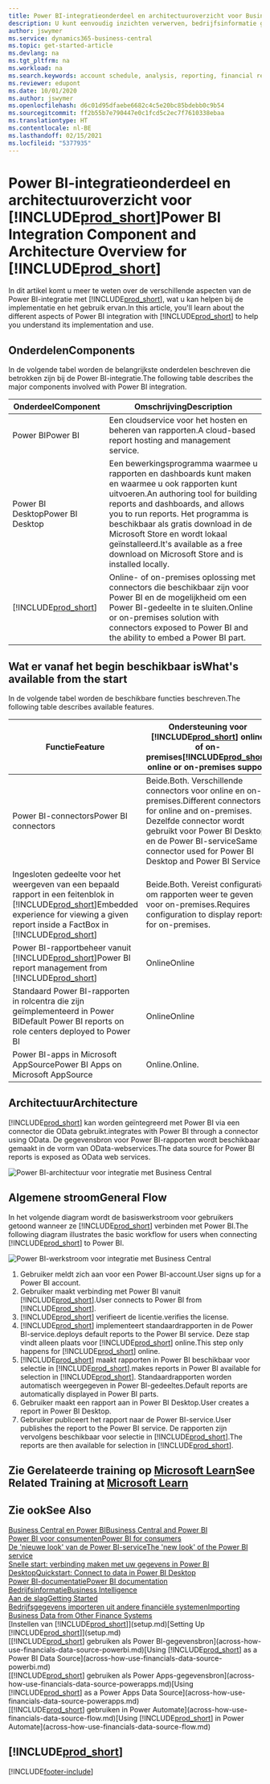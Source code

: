 ```yaml
---
title: Power BI-integratieonderdeel en architectuuroverzicht voor Business Central | Microsoft Docs
description: U kunt eenvoudig inzichten verwerven, bedrijfsinformatie genereren en KPI's vaststellen op basis van uw Business Central-gegevens met de Business Central-apps voor Power BI.
author: jswymer
ms.service: dynamics365-business-central
ms.topic: get-started-article
ms.devlang: na
ms.tgt_pltfrm: na
ms.workload: na
ms.search.keywords: account schedule, analysis, reporting, financial report, business intelligence, KPI
ms.reviewer: edupont
ms.date: 10/01/2020
ms.author: jswymer
ms.openlocfilehash: d6c01d95dfaebe6682c4c5e20bc85bdebb0c9b54
ms.sourcegitcommit: ff2b55b7e790447e0c1fcd5c2ec7f7610338ebaa
ms.translationtype: HT
ms.contentlocale: nl-BE
ms.lasthandoff: 02/15/2021
ms.locfileid: "5377935"
---
```

# <a name="power-bi-integration-component-and-architecture-overview-for-prod_short"></a><span data-ttu-id="63b14-103">Power BI-integratieonderdeel en architectuuroverzicht voor [!INCLUDE[prod_short](includes/prod_short.md)]</span><span class="sxs-lookup"><span data-stu-id="63b14-103">Power BI Integration Component and Architecture Overview for [!INCLUDE[prod_short](includes/prod_short.md)]</span></span>

<span data-ttu-id="63b14-104">In dit artikel komt u meer te weten over de verschillende aspecten van de Power BI-integratie met [!INCLUDE[prod_short](includes/prod_short.md)], wat u kan helpen bij de implementatie en het gebruik ervan.</span><span class="sxs-lookup"><span data-stu-id="63b14-104">In this article, you'll learn about the different aspects of Power BI integration with [!INCLUDE[prod_short](includes/prod_short.md)] to help you understand its implementation and use.</span></span>

## <a name="components"></a><span data-ttu-id="63b14-105">Onderdelen</span><span class="sxs-lookup"><span data-stu-id="63b14-105">Components</span></span>

<span data-ttu-id="63b14-106">In de volgende tabel worden de belangrijkste onderdelen beschreven die betrokken zijn bij de Power BI-integratie.</span><span class="sxs-lookup"><span data-stu-id="63b14-106">The following table describes the major components involved with Power BI integration.</span></span>

|<span data-ttu-id="63b14-107">Onderdeel</span><span class="sxs-lookup"><span data-stu-id="63b14-107">Component</span></span>|<span data-ttu-id="63b14-108">Omschrijving</span><span class="sxs-lookup"><span data-stu-id="63b14-108">Description</span></span>|
|---------|-----------|
|<span data-ttu-id="63b14-109">Power BI</span><span class="sxs-lookup"><span data-stu-id="63b14-109">Power BI</span></span>|<span data-ttu-id="63b14-110">Een cloudservice voor het hosten en beheren van rapporten.</span><span class="sxs-lookup"><span data-stu-id="63b14-110">A cloud-based report hosting and management service.</span></span>|
|<span data-ttu-id="63b14-111">Power BI Desktop</span><span class="sxs-lookup"><span data-stu-id="63b14-111">Power BI Desktop</span></span>|<span data-ttu-id="63b14-112">Een bewerkingsprogramma waarmee u rapporten en dashboards kunt maken en waarmee u ook rapporten kunt uitvoeren.</span><span class="sxs-lookup"><span data-stu-id="63b14-112">An authoring tool for building reports and dashboards, and allows you to run reports.</span></span> <span data-ttu-id="63b14-113">Het programma is beschikbaar als gratis download in de Microsoft Store en wordt lokaal geïnstalleerd.</span><span class="sxs-lookup"><span data-stu-id="63b14-113">It's available as a free download on Microsoft Store and is installed locally.</span></span>|
|[!INCLUDE[prod_short](includes/prod_short.md)]|<span data-ttu-id="63b14-114">Online- of on-premises oplossing met connectors die beschikbaar zijn voor Power BI en de mogelijkheid om een Power BI-gedeelte in te sluiten.</span><span class="sxs-lookup"><span data-stu-id="63b14-114">Online or on-premises solution with connectors exposed to Power BI and the ability to embed a Power BI part.</span></span>|

## <a name="whats-available-from-the-start"></a><span data-ttu-id="63b14-115">Wat er vanaf het begin beschikbaar is</span><span class="sxs-lookup"><span data-stu-id="63b14-115">What's available from the start</span></span>

<span data-ttu-id="63b14-116">In de volgende tabel worden de beschikbare functies beschreven.</span><span class="sxs-lookup"><span data-stu-id="63b14-116">The following table describes available features.</span></span>

|<span data-ttu-id="63b14-117">Functie</span><span class="sxs-lookup"><span data-stu-id="63b14-117">Feature</span></span>|<span data-ttu-id="63b14-118">Ondersteuning voor [!INCLUDE[prod_short](includes/prod_short.md)] online of on-premises</span><span class="sxs-lookup"><span data-stu-id="63b14-118">[!INCLUDE[prod_short](includes/prod_short.md)] online or on-premises support</span></span>|
|-------|---------------------|
|<span data-ttu-id="63b14-119">Power BI-connectors</span><span class="sxs-lookup"><span data-stu-id="63b14-119">Power BI connectors</span></span>|<span data-ttu-id="63b14-120">Beide.</span><span class="sxs-lookup"><span data-stu-id="63b14-120">Both.</span></span> <span data-ttu-id="63b14-121">Verschillende connectors voor online en on-premises.</span><span class="sxs-lookup"><span data-stu-id="63b14-121">Different connectors for online and on-premises.</span></span> <span data-ttu-id="63b14-122">Dezelfde connector wordt gebruikt voor Power BI Desktop en de Power BI-service</span><span class="sxs-lookup"><span data-stu-id="63b14-122">Same connector used for Power BI Desktop and Power BI Service</span></span> |
|<span data-ttu-id="63b14-123">Ingesloten gedeelte voor het weergeven van een bepaald rapport in een feitenblok in [!INCLUDE[prod_short](includes/prod_short.md)]</span><span class="sxs-lookup"><span data-stu-id="63b14-123">Embedded experience for viewing a given report inside a FactBox in [!INCLUDE[prod_short](includes/prod_short.md)]</span></span>|<span data-ttu-id="63b14-124">Beide.</span><span class="sxs-lookup"><span data-stu-id="63b14-124">Both.</span></span> <span data-ttu-id="63b14-125">Vereist configuratie om rapporten weer te geven voor on-premises.</span><span class="sxs-lookup"><span data-stu-id="63b14-125">Requires configuration to display reports for on-premises.</span></span>|
|<span data-ttu-id="63b14-126">Power BI-rapportbeheer vanuit [!INCLUDE[prod_short](includes/prod_short.md)]</span><span class="sxs-lookup"><span data-stu-id="63b14-126">Power BI report management from [!INCLUDE[prod_short](includes/prod_short.md)]</span></span>|<span data-ttu-id="63b14-127">Online</span><span class="sxs-lookup"><span data-stu-id="63b14-127">Online</span></span>|
|<span data-ttu-id="63b14-128">Standaard Power BI-rapporten in rolcentra die zijn geïmplementeerd in Power BI</span><span class="sxs-lookup"><span data-stu-id="63b14-128">Default Power BI reports on role centers deployed to Power BI</span></span>|<span data-ttu-id="63b14-129">Online</span><span class="sxs-lookup"><span data-stu-id="63b14-129">Online</span></span>|
|<span data-ttu-id="63b14-130">Power BI-apps in Microsoft AppSource</span><span class="sxs-lookup"><span data-stu-id="63b14-130">Power BI Apps on Microsoft AppSource</span></span>|<span data-ttu-id="63b14-131">Online.</span><span class="sxs-lookup"><span data-stu-id="63b14-131">Online.</span></span>|

## <a name="architecture"></a><span data-ttu-id="63b14-132">Architectuur</span><span class="sxs-lookup"><span data-stu-id="63b14-132">Architecture</span></span>

[!INCLUDE[prod_short](includes/prod_short.md)] <span data-ttu-id="63b14-133">kan worden geïntegreerd met Power BI via een connector die OData gebruikt.</span><span class="sxs-lookup"><span data-stu-id="63b14-133">integrates with Power BI through a connector using OData.</span></span> <span data-ttu-id="63b14-134">De gegevensbron voor Power BI-rapporten wordt beschikbaar gemaakt in de vorm van OData-webservices.</span><span class="sxs-lookup"><span data-stu-id="63b14-134">The data source for Power BI reports is exposed as OData web services.</span></span>

![Power BI-architectuur voor integratie met Business Central](./media/power-bi-architecture.png)

## <a name="general-flow"></a><span data-ttu-id="63b14-136">Algemene stroom</span><span class="sxs-lookup"><span data-stu-id="63b14-136">General Flow</span></span>

<span data-ttu-id="63b14-137">In het volgende diagram wordt de basiswerkstroom voor gebruikers getoond wanneer ze [!INCLUDE[prod_short](includes/prod_short.md)] verbinden met Power BI.</span><span class="sxs-lookup"><span data-stu-id="63b14-137">The following diagram illustrates the basic workflow for users when connecting [!INCLUDE[prod_short](includes/prod_short.md)] to Power BI.</span></span>

![Power BI-werkstroom voor integratie met Business Central](./media/power-bi-flow.png)

1. <span data-ttu-id="63b14-139">Gebruiker meldt zich aan voor een Power BI-account.</span><span class="sxs-lookup"><span data-stu-id="63b14-139">User signs up for a Power BI account.</span></span>
2. <span data-ttu-id="63b14-140">Gebruiker maakt verbinding met Power BI vanuit [!INCLUDE[prod_short](includes/prod_short.md)].</span><span class="sxs-lookup"><span data-stu-id="63b14-140">User connects to Power BI from [!INCLUDE[prod_short](includes/prod_short.md)].</span></span>
3. [!INCLUDE[prod_short](includes/prod_short.md)] <span data-ttu-id="63b14-141">verifieert de licentie.</span><span class="sxs-lookup"><span data-stu-id="63b14-141">verifies the license.</span></span>
4. [!INCLUDE[prod_short](includes/prod_short.md)] <span data-ttu-id="63b14-142">implementeert standaardrapporten in de Power BI-service.</span><span class="sxs-lookup"><span data-stu-id="63b14-142">deploys default reports to the Power BI service.</span></span> <span data-ttu-id="63b14-143">Deze stap vindt alleen plaats voor [!INCLUDE[prod_short](includes/prod_short.md)] online.</span><span class="sxs-lookup"><span data-stu-id="63b14-143">This step only happens for [!INCLUDE[prod_short](includes/prod_short.md)] online.</span></span>
5. [!INCLUDE[prod_short](includes/prod_short.md)] <span data-ttu-id="63b14-144">maakt rapporten in Power BI beschikbaar voor selectie in [!INCLUDE[prod_short](includes/prod_short.md)].</span><span class="sxs-lookup"><span data-stu-id="63b14-144">makes reports in Power BI available for selection in [!INCLUDE[prod_short](includes/prod_short.md)].</span></span> <span data-ttu-id="63b14-145">Standaardrapporten worden automatisch weergegeven in Power BI-gedeeltes.</span><span class="sxs-lookup"><span data-stu-id="63b14-145">Default reports are automatically displayed in Power BI parts.</span></span>
6. <span data-ttu-id="63b14-146">Gebruiker maakt een rapport aan in Power BI Desktop.</span><span class="sxs-lookup"><span data-stu-id="63b14-146">User creates a report in Power BI Desktop.</span></span>
7. <span data-ttu-id="63b14-147">Gebruiker publiceert het rapport naar de Power BI-service.</span><span class="sxs-lookup"><span data-stu-id="63b14-147">User publishes the report to the Power BI service.</span></span> <span data-ttu-id="63b14-148">De rapporten zijn vervolgens beschikbaar voor selectie in [!INCLUDE[prod_short](includes/prod_short.md)].</span><span class="sxs-lookup"><span data-stu-id="63b14-148">The reports are then available for selection in [!INCLUDE[prod_short](includes/prod_short.md)].</span></span>

## <a name="see-related-training-at-microsoft-learn"></a><span data-ttu-id="63b14-149">Zie Gerelateerde training op [Microsoft Learn](/learn/modules/configure-powerbi-excel-dynamics-365-business-central/index)</span><span class="sxs-lookup"><span data-stu-id="63b14-149">See Related Training at [Microsoft Learn](/learn/modules/configure-powerbi-excel-dynamics-365-business-central/index)</span></span>

## <a name="see-also"></a><span data-ttu-id="63b14-150">Zie ook</span><span class="sxs-lookup"><span data-stu-id="63b14-150">See Also</span></span>

[<span data-ttu-id="63b14-151">Business Central en Power BI</span><span class="sxs-lookup"><span data-stu-id="63b14-151">Business Central and Power BI</span></span>](admin-powerbi.md)  
[<span data-ttu-id="63b14-152">Power BI voor consumenten</span><span class="sxs-lookup"><span data-stu-id="63b14-152">Power BI for consumers</span></span>](/power-bi/consumer/end-user-consumer)  
[<span data-ttu-id="63b14-153">De 'nieuwe look' van de Power BI-service</span><span class="sxs-lookup"><span data-stu-id="63b14-153">The 'new look' of the Power BI service</span></span>](/power-bi/service-new-look)  
[<span data-ttu-id="63b14-154">Snelle start: verbinding maken met uw gegevens in Power BI Desktop</span><span class="sxs-lookup"><span data-stu-id="63b14-154">Quickstart: Connect to data in Power BI Desktop</span></span>](/power-bi/desktop-quickstart-connect-to-data)  
[<span data-ttu-id="63b14-155">Power BI-documentatie</span><span class="sxs-lookup"><span data-stu-id="63b14-155">Power BI documentation</span></span>](/power-bi/)  
[<span data-ttu-id="63b14-156">Bedrijfsinformatie</span><span class="sxs-lookup"><span data-stu-id="63b14-156">Business Intelligence</span></span>](bi.md)  
[<span data-ttu-id="63b14-157">Aan de slag</span><span class="sxs-lookup"><span data-stu-id="63b14-157">Getting Started</span></span>](product-get-started.md)  
[<span data-ttu-id="63b14-158">Bedrijfsgegevens importeren uit andere financiële systemen</span><span class="sxs-lookup"><span data-stu-id="63b14-158">Importing Business Data from Other Finance Systems</span></span>](across-import-data-configuration-packages.md)  
<span data-ttu-id="63b14-159">[Instellen van [!INCLUDE[prod_short](includes/prod_short.md)]](setup.md)</span><span class="sxs-lookup"><span data-stu-id="63b14-159">[Setting Up [!INCLUDE[prod_short](includes/prod_short.md)]](setup.md)</span></span>  
<span data-ttu-id="63b14-160">[[!INCLUDE[prod_short](includes/prod_short.md)] gebruiken als Power BI-gegevensbron](across-how-use-financials-data-source-powerbi.md)</span><span class="sxs-lookup"><span data-stu-id="63b14-160">[Using [!INCLUDE[prod_short](includes/prod_short.md)] as a Power BI Data Source](across-how-use-financials-data-source-powerbi.md)</span></span>  
<span data-ttu-id="63b14-161">[[!INCLUDE[prod_short](includes/prod_short.md)] gebruiken als Power Apps-gegevensbron](across-how-use-financials-data-source-powerapps.md)</span><span class="sxs-lookup"><span data-stu-id="63b14-161">[Using [!INCLUDE[prod_short](includes/prod_short.md)] as a Power Apps Data Source](across-how-use-financials-data-source-powerapps.md)</span></span>  
<span data-ttu-id="63b14-162">[[!INCLUDE[prod_short](includes/prod_short.md)] gebruiken in Power Automate](across-how-use-financials-data-source-flow.md)</span><span class="sxs-lookup"><span data-stu-id="63b14-162">[Using [!INCLUDE[prod_short](includes/prod_short.md)] in Power Automate](across-how-use-financials-data-source-flow.md)</span></span>  

## [!INCLUDE[prod_short](includes/free_trial_md.md)]  


[!INCLUDE[footer-include](includes/footer-banner.md)]